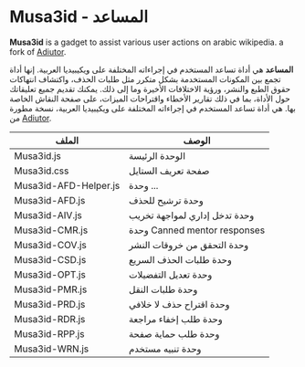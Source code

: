 # Musa3id - المساعد

**Musa3id** is a gadget to assist various user actions on arabic wikipedia. a fork of [Adiutor](https://github.com/Vikipolimer/Adiutor).

**المساعد** هي أداة تساعد المستخدم في إجراءاته المختلفة على ويكيبيديا العربية.  إنها أداة تجمع بين المكونات المستخدمة بشكل متكرر مثل طلبات الحذف، واكتشاف انتهاكات حقوق الطبع والنشر، ورؤية الاختلافات الأخيرة وما إلى ذلك.  يمكنك تقديم جميع تعليقاتك حول الأداة، بما في ذلك تقارير الأخطاء واقتراحات الميزات، على صفحة النقاش الخاصة بها. 
هي أداة تساعد المستخدم في إجراءاته المختلفة على ويكيبيديا العربية، نسخة مطورة من [Adiutor](https://github.com/Vikipolimer/Adiutor).

| الملف | الوصف |
| --- | --- |
| Musa3id.js | الوحدة الرئيسة |
| Musa3id.css | صفحة تعريف الستايل |
| Musa3id-AFD-Helper.js | وحدة ... |
| Musa3id-AFD.js | وحدة ترشيح للحذف |
| Musa3id-AIV.js | وحدة تدخل إداري لمواجهة تخريب |
| Musa3id-CMR.js | وحدة Canned mentor responses |
| Musa3id-COV.js | وحدة التحقق من خروقات النشر |
| Musa3id-CSD.js | وحدة طلبات الحذف السريع |
| Musa3id-OPT.js | وحدة تعديل التفضيلات |
| Musa3id-PMR.js | وحدة طلبات النقل |
| Musa3id-PRD.js | وحدة اقتراح حذف لا خلافي |
| Musa3id-RDR.js | وحدة طلب إخفاء مراجعة |
| Musa3id-RPP.js | وحدة طلب حماية صفحة |
| Musa3id-WRN.js | وحدة تنبيه مستخدم |
